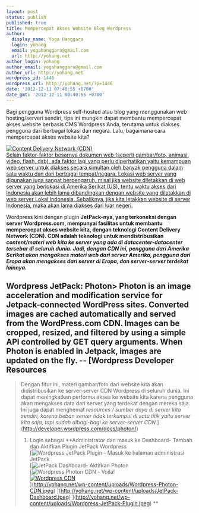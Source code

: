 ```yaml
---
layout: post
status: publish
published: true
title: Mempercepat Akses Website Blog Wordpress
author:
  display_name: Yoga Hanggara
  login: yohang
  email: yogahanggara@gmail.com
  url: http://yohang.net
author_login: yohang
author_email: yogahanggara@gmail.com
author_url: http://yohang.net
wordpress_id: 1446
wordpress_url: http://yohang.net/?p=1446
date: '2012-12-11 07:40:55 +0700'
date_gmt: '2012-12-11 00:40:55 +0700'
---
```

Bagi pengguna Wordpress self-hosted atau blog yang menggunakan web hosting/serveri sendiri, tips ini mungkin dapat membantu mempercepat akses website berbasis CMS Wordpress Anda, terutama untuk diakses pengguna dari berbagai lokasi dan negara. Lalu, bagaimana cara mempercepat akses website kita?

[![](http://yohang.net/wp-content/uploads/CDN-525x225.png "Content Delivery Network (CDN)")  
Selain faktor-faktor besarnya dokumen web (seperti gambar/foto, animasi, video, flash, dsb), ada faktor lagi yang perlu diperhatikan yaitu kemampuan web server untuk diakses secara simultan oleh banyak pengguna dalam satu waktu dan dari berbagai tempat/negara. Lokasi web server yang digunakan juga sangat berpengaruh, misal jika website diletakkan di web server yang berlokasi di Amerika Serikat (US), tentu waktu akses dari Indonesia akan lebih lama dibandingkan dengan website yang diletakkan di web server Lokal Indonesia. Sebaliknya, jika kita letakkan website di server Indonesia, maka akan lama diakses dari luar negeri.](http://yohang.net/wp-content/uploads/CDN.png)

Wordpress kini dengan plugin **JetPack-nya, yang terkoneksi dengan server Wordpress.com, mempunyai fasilitas untuk membantu mempercepat akses website kita, dengan teknologi Content Delivery Network (CDN). CDN adalah teknologi untuk mendistribusikan _content/materi web kita ke&nbsp;server yang ada di datacenter-datacenter tersebar di seluruh dunia.&nbsp;Jadi, dengan CDN ini, pengguna dari Amerika Serikat akan mengakses materi web dari server Amerika, pengguna dari Eropa akan mengakses dari server di Eropa, dan server-server terdekat lainnya._**

## Wordpress JetPack: Photon> Photon is an image acceleration and modification service for Jetpack-connected WordPress sites. Converted images are cached automatically and served from the WordPress.com CDN. Images can be cropped, resized, and filtered by using a simple API controlled by GET query arguments. When Photon is enabled in Jetpack, images are updated on the fly. -- [Wordpress Developer Resources  
> Dengan fitur ini, materi gambar/foto dari website kita akan didistribusikan ke server-server CDN Wordpress di seluruh dunia. Ini dapat meningkatkan performa akses ke website kita karena pengguna akan mengakses data dari server yang terdekat dengan mereka saja. Ini juga dapat menghemat _resources&nbsp;/ sumber daya di server kita sendiri, karena beban server tidak terkumpul di satu titik yaitu server kita saja, tapi sudah dibagi-bagi ke server-server CDN._](http://developer.wordpress.com/docs/photon/)
> 
> 1. Login sebagai **Administrator dan masuk ke Dashboard- Tambah dan Aktifkan Plugin JetPack Wordpress  
> [![](http://yohang.net/wp-content/uploads/Wordpress-JetPack-Plugin-525x67.jpeg "Wordpress JetPack Plugin")&nbsp;- Masuk ke halaman administrasi JetPack  
> [![](http://yohang.net/wp-content/uploads/JetPack-Dashboard.jpeg "JetPack Dashboard")- Aktifkan Photon  
> [![](http://yohang.net/wp-content/uploads/Wordpress-Photon-CDN.jpeg "Wordpress Photon CDN")&nbsp;- Voila!  
> [![](http://yohang.net/wp-content/uploads/Wordpress-CDN-525x119.jpeg "Wordpress CDN")  
> ](http://yohang.net/wp-content/uploads/Wordpress-CDN.jpeg)
> ](http://yohang.net/wp-content/uploads/Wordpress-Photon-CDN.jpeg)
> ](http://yohang.net/wp-content/uploads/JetPack-Dashboard.jpeg)
> ](http://yohang.net/wp-content/uploads/Wordpress-JetPack-Plugin.jpeg)
> **

